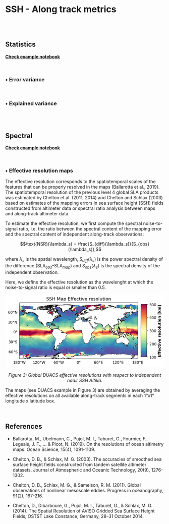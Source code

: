 # SSH - Along track metrics

<br>
 

<br>

## Statistics


[**Check example notebook**](gallery/alongtrack_statistics_description.ipynb)

<br>

### &#x2022; Error variance

<br>

###  &#x2022; Explained variance
 

<br>

<br>

## Spectral


[**Check example notebook**](gallery/alongtrack_spectral_description.ipynb)

<br> 

### &#x2022; Effective resolution maps

The effective resolution corresponds to the spatiotemporal scales of the features that can be properly resolved in the maps (Ballarotta et al., 2019). The spatiotemporal resolution of the previous level 4 global SLA products was estimated by Chelton et al. (2011, 2014) and Chelton and Schlax (2003) based on estimates of the mapping errors in sea surface height (SSH) fields constructed from altimeter data or spectral ratio analysis between maps and along-track altimeter data. 

To estimate the effective resolution, we first compute the spectral noise-to-signal ratio, i.e. the ratio between the spectral content of the mapping error and the spectral content of independent along-track observations:

$$\text{NSR}(\lambda_s) = \frac{S_{diff}(\lambda_s)}{S_{obs}(\lambda_s)},$$

where $\lambda_s$ is the spatial wavelength, $S_{diff}(\lambda_s)$ is the power spectral density of the difference (SLA$_{obs}$–SLA$_{map}$) and $S_{obs}(\lambda_s)$ is the spectral density of the independent observation.

Here, we define the effective resolution as the wavelenght at which the noise-to-signal ratio is equal or smaller than 0.5. 

![DUACS SSH effective resolution](figures/Maps_DUACS_effres_glob.png)
<center> 
  <i>Figure 3: Global DUACS effective resolutions with respect to independent nadir SSH Altika. </i> 
</center>

The maps (see DUACS example in Figure 3) are obtained by averaging the effective resolutions on all available along-track segments in each 1°x1° longitude x latitude box.

<br>
 
 
## References

- Ballarotta, M., Ubelmann, C., Pujol, M. I., Taburet, G., Fournier, F., Legeais, J. F., ... & Picot, N. (2019). On the resolutions of ocean altimetry maps. Ocean Science, 15(4), 1091-1109.

- Chelton, D. B., & Schlax, M. G. (2003). The accuracies of smoothed sea surface height fields constructed from tandem satellite altimeter datasets. Journal of Atmospheric and Oceanic Technology, 20(9), 1276-1302.

- Chelton, D. B., Schlax, M. G., & Samelson, R. M. (2011). Global observations of nonlinear mesoscale eddies. Progress in oceanography, 91(2), 167-216.

- Chelton, D., Dibarboure, G., Pujol, M. I., Taburet, G., & Schlax, M. G. (2014). The Spatial Resolution of AVISO Gridded Sea Surface Height Fields, OSTST Lake Constance, Germany, 28–31 October 2014.

